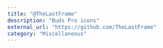 ```yaml
---
title: "@TheLastFrame"
description: "Buds Pro icons"
external_url: "https://github.com/TheLastFrame"
category: "Miscellaneous"
---
```

